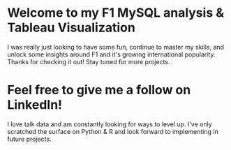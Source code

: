 # Welcome to my F1 MySQL analysis & Tableau Visualization
I was really just looking to have some fun, continue to master my skills, and 
unlock some insights around F1 and it's growing international popularity. Thanks 
for checking it out! Stay tuned for more projects. 

# Feel free to give me a follow on LinkedIn! 
I love talk data and am constantly looking for ways to level up. I've only scratched the surface on Python & R and look forward to implementing in future projects. 
